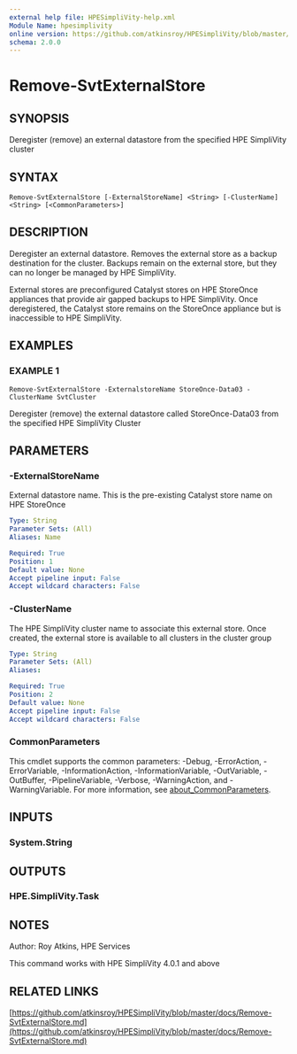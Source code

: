 ```yaml
---
external help file: HPESimpliVity-help.xml
Module Name: hpesimplivity
online version: https://github.com/atkinsroy/HPESimpliVity/blob/master/docs/Remove-SvtExternalStore.md
schema: 2.0.0
---
```


# Remove-SvtExternalStore

## SYNOPSIS
Deregister (remove) an external datastore from the specified HPE SimpliVity cluster

## SYNTAX

```
Remove-SvtExternalStore [-ExternalStoreName] <String> [-ClusterName] <String> [<CommonParameters>]
```

## DESCRIPTION
Deregister an external datastore.
Removes the external store as a backup destination for the cluster.
Backups remain on the external store, but they can no longer be managed by HPE SimpliVity.

External stores are preconfigured Catalyst stores on HPE StoreOnce appliances that provide air gapped
backups to HPE SimpliVity.
Once deregistered, the Catalyst store remains on the StoreOnce appliance but
is inaccessible to HPE SimpliVity.

## EXAMPLES

### EXAMPLE 1
```
Remove-SvtExternalStore -ExternalstoreName StoreOnce-Data03 -ClusterName SvtCluster
```

Deregister (remove) the external datastore called StoreOnce-Data03 from the specified
HPE SimpliVity Cluster

## PARAMETERS

### -ExternalStoreName
External datastore name.
This is the pre-existing Catalyst store name on HPE StoreOnce

```yaml
Type: String
Parameter Sets: (All)
Aliases: Name

Required: True
Position: 1
Default value: None
Accept pipeline input: False
Accept wildcard characters: False
```

### -ClusterName
The HPE SimpliVity cluster name to associate this external store.
Once created, the external store is
available to all clusters in the cluster group

```yaml
Type: String
Parameter Sets: (All)
Aliases:

Required: True
Position: 2
Default value: None
Accept pipeline input: False
Accept wildcard characters: False
```

### CommonParameters
This cmdlet supports the common parameters: -Debug, -ErrorAction, -ErrorVariable, -InformationAction, -InformationVariable, -OutVariable, -OutBuffer, -PipelineVariable, -Verbose, -WarningAction, and -WarningVariable. For more information, see [about_CommonParameters](http://go.microsoft.com/fwlink/?LinkID=113216).

## INPUTS

### System.String
## OUTPUTS

### HPE.SimpliVity.Task
## NOTES
Author: Roy Atkins, HPE Services

This command works with HPE SimpliVity 4.0.1 and above

## RELATED LINKS

[https://github.com/atkinsroy/HPESimpliVity/blob/master/docs/Remove-SvtExternalStore.md](https://github.com/atkinsroy/HPESimpliVity/blob/master/docs/Remove-SvtExternalStore.md)


